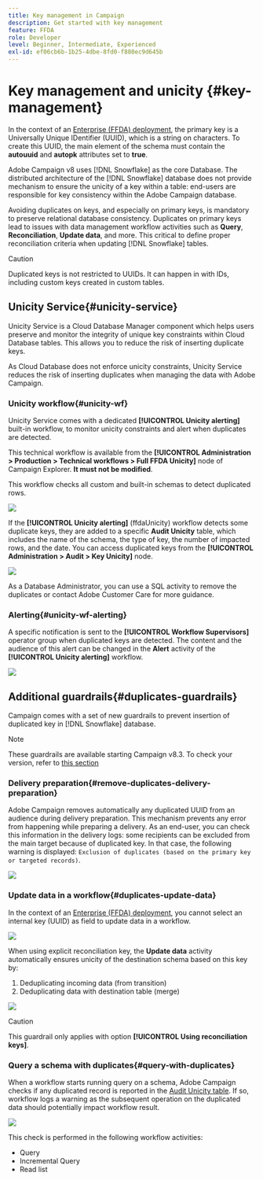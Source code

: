 ```yaml
---
title: Key management in Campaign
description: Get started with key management
feature: FFDA
role: Developer
level: Beginner, Intermediate, Experienced
exl-id: ef06cb6b-1b25-4dbe-8fd0-f880ec9d645b
---
```

# Key management and unicity {#key-management}

In the context of an [Enterprise (FFDA) deployment](enterprise-deployment.md), the primary key is a Universally Unique IDentifier (UUID), which is a string on characters. To create this UUID, the main element of the schema must contain the **autouuid** and **autopk** attributes set to **true**.

Adobe Campaign v8 uses [!DNL Snowflake] as the core Database. The distributed architecture of the [!DNL Snowflake] database does not provide mechanism to ensure the unicity of a key within a table: end-users are responsible for key consistency within the Adobe Campaign database.

Avoiding duplicates on keys, and especially on primary keys, is mandatory to preserve relational database consistency. Duplicates on primary keys lead to issues with data management workflow activities such as **Query**, **Reconciliation**, **Update data**, and more. This critical to define proper reconciliation criteria when updating [!DNL Snowflake] tables.


>[!CAUTION]
>
>Duplicated keys is not restricted to UUIDs. It can happen in with IDs, including custom keys created in custom tables.


## Unicity Service{#unicity-service}

Unicity Service is a Cloud Database Manager component which helps users preserve and monitor the integrity of unique key constraints within Cloud Database tables. This allows you to reduce the risk of inserting duplicate keys.

As Cloud Database does not enforce unicity constraints, Unicity Service reduces the risk of inserting duplicates when managing the data with Adobe Campaign.

### Unicity workflow{#unicity-wf}

Unicity Service comes with a dedicated **[!UICONTROL Unicity alerting]** built-in workflow, to monitor unicity constraints and alert when duplicates are detected.

This technical workflow is available from the **[!UICONTROL Administration > Production > Technical workflows > Full FFDA Unicity]** node of Campaign Explorer. **It must not be modified**.

This workflow checks all custom and built-in schemas to detect duplicated rows.

![](assets/unicity-alerting-wf.png)

If the **[!UICONTROL Unicity alerting]** (ffdaUnicity) workflow detects some duplicate keys, they are added to a specific **Audit Unicity** table, which includes the name of the schema, the type of key, the number of impacted rows, and the date. You can access duplicated keys from the **[!UICONTROL Administration > Audit > Key Unicity]** node. 

![](assets/unicity-table.png)

As a Database Administrator, you can use a SQL activity to remove the duplicates or contact Adobe Customer Care for more guidance.

### Alerting{#unicity-wf-alerting}

A specific notification is sent to the **[!UICONTROL Workflow Supervisors]** operator group when duplicated keys are detected. The content and the audience of this alert can be changed in the **Alert** activity of the **[!UICONTROL Unicity alerting]** workflow.

![](assets/wf-alert-activity.png)


## Additional guardrails{#duplicates-guardrails}

Campaign comes with a set of new guardrails to prevent insertion of duplicated key in [!DNL Snowflake] database. 

>[!NOTE]
>
>These guardrails are available starting Campaign v8.3. To check your version, refer to [this section](../start/compatibility-matrix.md#how-to-check-your-campaign-version-and-buildversion)

### Delivery preparation{#remove-duplicates-delivery-preparation}

Adobe Campaign removes automatically any duplicated UUID from an audience during delivery preparation. This mechanism prevents any error from happening while preparing a delivery. As an end-user, you can check this information in the delivery logs: some recipients can be excluded from the main target because of duplicated key. In that case, the following warning is displayed: `Exclusion of duplicates (based on the primary key or targeted records)`.

![](assets/exclusion-duplicates-log.png)

### Update data in a workflow{#duplicates-update-data}

In the context of an [Enterprise (FFDA) deployment](enterprise-deployment.md), you cannot select an internal key (UUID) as field to update data in a workflow. 

![](assets/update-data-no-internal-key.png)

When using explicit reconciliation key, the **Update data** activity automatically ensures unicity of the destination schema based on this key by:

1. Deduplicating incoming data (from transition) 
1. Deduplicating data with destination table (merge) 


![](assets/update-data-deduplicate.png)

>[!CAUTION]
>
>This guardrail only applies with option **[!UICONTROL Using reconciliation keys]**.


### Query a schema with duplicates{#query-with-duplicates}

When a workflow starts running query on a schema, Adobe Campaign checks if any duplicated record is reported in the [Audit Unicity table](#unicity-wf). If so, workflow logs a warning as the subsequent operation on the duplicated data should potentially impact workflow result.

![](assets/query-with-duplicates.png)

This check is performed in the following workflow activities:

* Query
* Incremental Query
* Read list